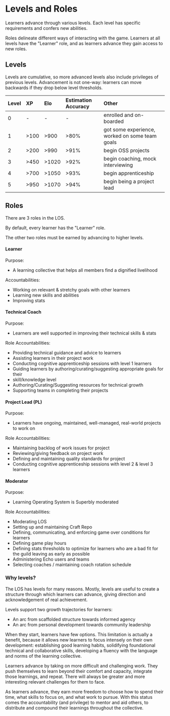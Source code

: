 # Levels and Roles

Learners advance through various levels. Each level has specific requirements and confers new abilities.

Roles delineate different ways of interacting with the game. Learners at all levels have the "Learner" role, and as learners advance they gain access to new roles.

## Levels

Levels are cumulative, so more advanced levels also include privileges of previous levels.
Advancement is not one-way: learners can move backwards if they drop below level thresholds.


| Level | XP   | Elo   | Estimation Accuracy | Other              |
|:------|:-----|:------|:--------------------|:-------------------|
| 0     | -    | -     | -                   | enrolled and on-boarded   |
| 1     | >100  | >900  | >80%                | got some experience, worked on some team goals  |
| 2     | >200 | >990  | >91%                | begin OSS projects                 |
| 3     | >450 | >1020 | >92%                | begin coaching, mock interviewing                  |
| 4     | >700 | >1050 | >93%                | begin apprenticeship |
| 5     | >950 | >1070 | >94%                | begin being a project lead |


## Roles

There are 3 roles in the LOS.

By default, every learner has the "Learner" role.

The other two roles must be earned by advancing to higher levels.

#### Learner

Purpose:
- A learning collective that helps all members find a dignified livelihood

Accountabilities:

- Working on relevant & stretchy goals with other learners
- Learning new skills and abilities
- Improving stats


#### Technical Coach

Purpose:
- Learners are well supported in improving their technical skills & stats

Role Accountabilities:
- Providing technical guidance and advice to learners
- Assisting learners in their project work
- Conducting cognitive apprenticeship sessions with level 1 learners
- Guiding learners by authoring/curating/suggesting appropriate goals for their
- skill/knowledge level
- Authoring/Curating/Suggesting resources for technical growth
- Supporting teams in completing their projects


#### Project Lead (PL)

Purpose:
- Learners have ongoing, maintained, well-managed, real-world projects to work on

Role Accountabilities:
- Maintaining backlog of work issues for project
- Reviewing/giving feedback on project work
- Defining and maintaining quality standards for project
- Conducting cognitive apprenticeship sessions with level 2 & level 3 learners


#### Moderator

Purpose:
- Learning Operating System is Superbly moderated

Role Accountabilities:
- Moderating LOS
- Setting up and maintaining Craft Repo
- Defining, communicating, and enforcing game over conditions for learners
- Defining game play hours
- Defining stats thresholds to optimize for learners who are a bad fit for the guild leaving as early as possible
- Administering Echo users and teams
- Selecting coaches / maintaining coach rotation schedule

### Why levels?

The LOS has levels for many reasons. Mostly, levels are useful to create a structure through which learners can advance, giving direction and acknowledgement of real achievement.

Levels support two growth trajectories for learners:

- An arc from scaffolded structure towards informed agency
- An arc from personal development towards community leadership

When they start, learners have few options. This limitation is actually a benefit, because it allows new learners to focus intensely on their own development: establishing good learning habits, solidifying foundational technical and collaborative skills, developing a fluency with the language and norms of the learning collective.

Learners advance by taking on more difficult and challenging work. They push themselves to learn beyond their comfort and capacity, integrate those learnings, and repeat. There will always be greater and more interesting relevant challenges for them to face.

As learners advance, they earn more freedom to choose how to spend their time, what skills to focus on, and what work to pursue. With this status comes the accountability (and privilege) to mentor and aid others, to distribute and compound their learnings throughout the collective.
